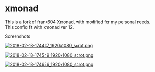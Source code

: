 # xmonad
This is a fork of frank604 Xmonad, with modified for my personal needs. This config fit with xmonad ver 12.

Screenshots

<a href="https://scrot.moe/image/64WEy"><img src="https://cdn.scrot.moe/images/2018/02/13/2018-02-13-174437_1920x1080_scrot.md.png" alt="2018-02-13-174437_1920x1080_scrot.png" border="0" /></a>


<a href="https://scrot.moe/image/64VYq"><img src="https://cdn.scrot.moe/images/2018/02/13/2018-02-13-174549_1920x1080_scrot.md.png" alt="2018-02-13-174549_1920x1080_scrot.png" border="0" /></a>


<a href="https://scrot.moe/image/64558"><img src="https://cdn.scrot.moe/images/2018/02/13/2018-02-13-174636_1920x1080_scrot.md.png" alt="2018-02-13-174636_1920x1080_scrot.png" border="0" /></a>
